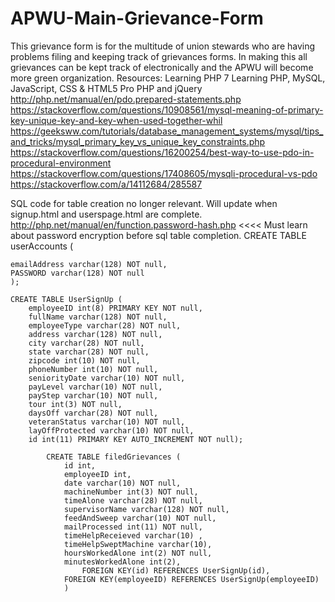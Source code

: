 # APWU-Main-Grievance-Form
This grievance form is for the multitude of union stewards who are having problems filing and keeping track of grievances forms.
In making this all grievances can be kept track of electronically and the APWU will become more green organization.
Resources:
Learning PHP 7
Learning PHP, MySQL, JavaScript,
CSS & HTML5
Pro PHP and jQuery
http://php.net/manual/en/pdo.prepared-statements.php
https://stackoverflow.com/questions/10908561/mysql-meaning-of-primary-key-unique-key-and-key-when-used-together-whil
https://geeksww.com/tutorials/database_management_systems/mysql/tips_and_tricks/mysql_primary_key_vs_unique_key_constraints.php
https://stackoverflow.com/questions/16200254/best-way-to-use-pdo-in-procedural-environment
https://stackoverflow.com/questions/17408605/mysqli-procedural-vs-pdo
https://stackoverflow.com/a/14112684/285587

SQL code for table creation no longer relevant. Will update when signup.html and userspage.html are complete.
http://php.net/manual/en/function.password-hash.php
<<<<
Must learn about password encryption before sql table completion.
CREATE TABLE userAccounts (

	emailAddress varchar(128) NOT null,
	PASSWORD varchar(128) NOT null
	);

	CREATE TABLE UserSignUp (
		employeeID int(8) PRIMARY KEY NOT null,
		fullName varchar(128) NOT null,
	    employeeType varchar(28) NOT null,
	    address varchar(128) NOT null,
	    city varchar(28) NOT null,
	    state varchar(28) NOT null,
	    zipcode int(10) NOT null,
	    phoneNumber int(10) NOT null,
	    seniorityDate varchar(10) NOT null,
	    payLevel varchar(10) NOT null,
	    payStep varchar(10) NOT null,
	    tour int(3) NOT null,
	    daysOff varchar(28) NOT null,
	    veteranStatus varchar(10) NOT null,
	    layOffProtected varchar(10) NOT null,
		id int(11) PRIMARY KEY AUTO_INCREMENT NOT null);

			CREATE TABLE filedGrievances (
				id int,
	            employeeID int,
				date varchar(10) NOT null,
				machineNumber int(3) NOT null,
				timeAlone varchar(28) NOT null,
				supervisorName varchar(128) NOT null,
				feedAndSweep varchar(10) NOT null,
				mailProcessed int(11) NOT null,
				timeHelpReceieved varchar(10) ,
				timeHelpSweptMachine varchar(10),
				hoursWorkedAlone int(2) NOT null,
				minutesWorkedAlone int(2),
					FOREIGN KEY(id) REFERENCES UserSignUp(id),
				FOREIGN KEY(employeeID) REFERENCES UserSignUp(employeeID)
				)
